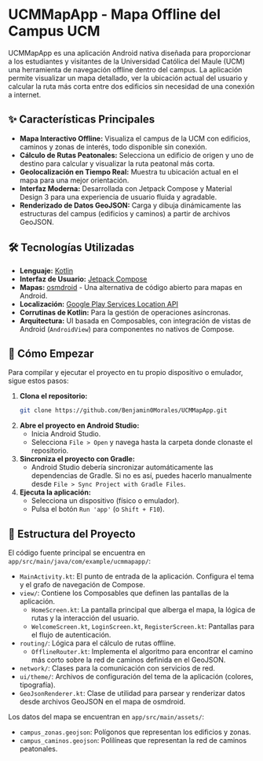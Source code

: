 # UCMMapApp - Mapa Offline del Campus UCM

UCMMapApp es una aplicación Android nativa diseñada para proporcionar a los estudiantes y visitantes de la Universidad Católica del Maule (UCM) una herramienta de navegación offline dentro del campus. La aplicación permite visualizar un mapa detallado, ver la ubicación actual del usuario y calcular la ruta más corta entre dos edificios sin necesidad de una conexión a internet.

## ✨ Características Principales

- **Mapa Interactivo Offline:** Visualiza el campus de la UCM con edificios, caminos y zonas de interés, todo disponible sin conexión.
- **Cálculo de Rutas Peatonales:** Selecciona un edificio de origen y uno de destino para calcular y visualizar la ruta peatonal más corta.
- **Geolocalización en Tiempo Real:** Muestra tu ubicación actual en el mapa para una mejor orientación.
- **Interfaz Moderna:** Desarrollada con Jetpack Compose y Material Design 3 para una experiencia de usuario fluida y agradable.
- **Renderizado de Datos GeoJSON:** Carga y dibuja dinámicamente las estructuras del campus (edificios y caminos) a partir de archivos GeoJSON.

## 🛠️ Tecnologías Utilizadas

- **Lenguaje:** [Kotlin](https://kotlinlang.org/)
- **Interfaz de Usuario:** [Jetpack Compose](https://developer.android.com/jetpack/compose)
- **Mapas:** [osmdroid](https://github.com/osmdroid/osmdroid) - Una alternativa de código abierto para mapas en Android.
- **Localización:** [Google Play Services Location API](https://developers.google.com/android/reference/com/google/android/gms/location/package-summary)
- **Corrutinas de Kotlin:** Para la gestión de operaciones asíncronas.
- **Arquitectura:** UI basada en Composables, con integración de vistas de Android (`AndroidView`) para componentes no nativos de Compose.

## 🚀 Cómo Empezar

Para compilar y ejecutar el proyecto en tu propio dispositivo o emulador, sigue estos pasos:

1.  **Clona el repositorio:**
    ```bash
    git clone https://github.com/Benjamin0Morales/UCMMapApp.git
    ```
2.  **Abre el proyecto en Android Studio:**
    -   Inicia Android Studio.
    -   Selecciona `File > Open` y navega hasta la carpeta donde clonaste el repositorio.
3.  **Sincroniza el proyecto con Gradle:**
    -   Android Studio debería sincronizar automáticamente las dependencias de Gradle. Si no es así, puedes hacerlo manualmente desde `File > Sync Project with Gradle Files`.
4.  **Ejecuta la aplicación:**
    -   Selecciona un dispositivo (físico o emulador).
    -   Pulsa el botón `Run 'app'` (o `Shift + F10`).

## 📂 Estructura del Proyecto

El código fuente principal se encuentra en `app/src/main/java/com/example/ucmmapapp/`:

-   `MainActivity.kt`: El punto de entrada de la aplicación. Configura el tema y el grafo de navegación de Compose.
-   `view/`: Contiene los Composables que definen las pantallas de la aplicación.
    -   `HomeScreen.kt`: La pantalla principal que alberga el mapa, la lógica de rutas y la interacción del usuario.
    -   `WelcomeScreen.kt`, `LoginScreen.kt`, `RegisterScreen.kt`: Pantallas para el flujo de autenticación.
-   `routing/`: Lógica para el cálculo de rutas offline.
    -   `OfflineRouter.kt`: Implementa el algoritmo para encontrar el camino más corto sobre la red de caminos definida en el GeoJSON.
-   `network/`: Clases para la comunicación con servicios de red.
-   `ui/theme/`: Archivos de configuración del tema de la aplicación (colores, tipografía).
-   `GeoJsonRenderer.kt`: Clase de utilidad para parsear y renderizar datos desde archivos GeoJSON en el mapa de osmdroid.

Los datos del mapa se encuentran en `app/src/main/assets/`:
-   `campus_zonas.geojson`: Polígonos que representan los edificios y zonas.
-   `campus_caminos.geojson`: Polilíneas que representan la red de caminos peatonales.
